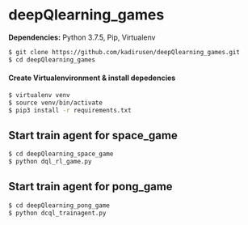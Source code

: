 # deepQlearning_games

**Dependencies:** Python 3.7.5, Pip, Virtualenv

```sh
$ git clone https://github.com/kadirusen/deepQlearning_games.git
$ cd deepQlearning_games

```

#### Create Virtualenvironment & install depedencies

```sh
$ virtualenv venv
$ source venv/bin/activate
$ pip3 install -r requirements.txt
```

## Start train agent for space_game

```sh
$ cd deepQlearning_space_game
$ python dql_rl_game.py 
```
## Start train agent for pong_game

```sh
$ cd deepQlearning_pong_game
$ python dcql_trainagent.py
```
